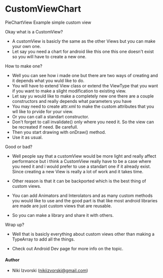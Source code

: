 # CustomViewChart
PieChartView Example simple custom view

Okay what is a CustomView?

- A customView is basicly the same as the other Views but you can make your own one.
- Let say you need a chart for android like this one this one doesn't exist so you will have to create a new one.

How to make one?

- Well you can see how i made one but there are two ways of creating and it depends what you wuld like to do.
- You will have to extend View class or extend the ViewType that you want if you want to make a slight modification to existing
view. 
- Let say yu would like to make a completely new one there are a couple constructors and really depends what parameters you have
- You may need to create attr.xml to make the custom attributes that you wll like to prvide for your view.
- Or you can call a standart constructor.
- Don't forget to call invalidate() only where you need it. So the view can be recreated if need. Be carefull.
- Then you start drawing with onDraw() method.
- Use it as usual.

Good or bad?

- Well people say that a customView would be more light and really affect performance but i think a CustomView really have to
be a case where you need it and i would prefer to use a standart one if it already exist. Since creating a new View is really
a lot of work and it takes time.

- Other reason is that it can be backported which is the best thing of custom views.

- You can add Animators and Interolators and as many custom methods you would like to use and the good part is that like most
android libraries are made are just custom views that are reusable.

- So you can make a library and share it with others.

Wrap up?

- Well that is basicly everything about custom views other than making a TypeArray to add all the things.

- Check out Android Dev page for more info on the topic.

#### Author

- Niki Izvorski (nikiizvorski@gmail.com)
